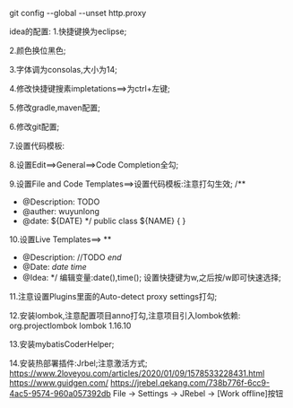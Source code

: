 git config --global --unset http.proxy



idea的配置:
1.快捷键换为eclipse;

2.颜色换位黑色;

3.字体调为consolas,大小为14;

4.修改快捷键搜素impletations==>为ctrl+左键;

5.修改gradle,maven配置;

6.修改git配置;

7.设置代码模板:

8.设置Edit==>General==>Code Completion全勾;

9.设置File and Code Templates==>设置代码模板:注意打勾生效;
/**
 * @Description: TODO
 * @auther: wuyunlong
 * @date: ${DATE}
 */
public class ${NAME} {
}

10.设置Live Templates==>
**
* @Description: //TODO $end$
* @Date: $date$ $time$
* @Idea: 
*/
编辑变量:date(),time();
设置快捷键为w,之后按/w即可快速选择;

11.注意设置Plugins里面的Auto-detect proxy settings打勾;

12.安装lombok,注意配置项目anno打勾,注意项目引入lombok依赖:
<dependency>
    <groupId>org.projectlombok</groupId>
    <artifactId>lombok</artifactId>
    <version>1.16.10</version>
</dependency>

13.安装mybatisCoderHelper;

14.安装热部署插件:Jrbel;注意激活方式;
https://www.2loveyou.com/articles/2020/01/09/1578533228431.html
https://www.guidgen.com/
https://jrebel.qekang.com/738b776f-6cc9-4ac5-9574-960a057392db
File -> Settings -> JRebel -> [Work offline]按钮
